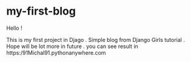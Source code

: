 # my-first-blog

Hello !

This is my first project in Djago .
Simple blog from Django Girls tutorial .
Hope will be lot more in future . 
you can see result in https:/91Michal91.pythonanywhere.com

